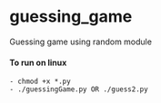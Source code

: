 # guessing_game

Guessing game using random module

#### To run on linux
	- chmod +x *.py
	- ./guessingGame.py OR ./guess2.py
